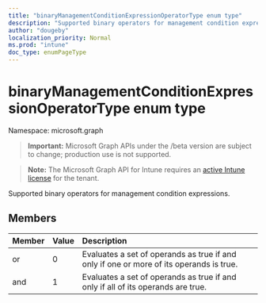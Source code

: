 ```yaml
---
title: "binaryManagementConditionExpressionOperatorType enum type"
description: "Supported binary operators for management condition expressions."
author: "dougeby"
localization_priority: Normal
ms.prod: "intune"
doc_type: enumPageType
---
```


# binaryManagementConditionExpressionOperatorType enum type

Namespace: microsoft.graph

> **Important:** Microsoft Graph APIs under the /beta version are subject to change; production use is not supported.

> **Note:** The Microsoft Graph API for Intune requires an [active Intune license](https://go.microsoft.com/fwlink/?linkid=839381) for the tenant.

Supported binary operators for management condition expressions.

## Members
|Member|Value|Description|
|:---|:---|:---|
|or|0|Evaluates a set of operands as true if and only if one or more of its operands is true.|
|and|1|Evaluates a set of operands as true if and only if all of its operands are true.|




